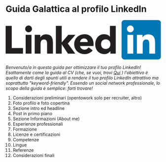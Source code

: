 # Guida Galattica al profilo LinkedIn

![LinkedIn_Logo_2013.png](./LinkedIn_Logo_2013.png)

_Benvenuto/a in questa guida per ottimizzare il tuo profilo LinkedIn! Esattamente come la guida al CV (che, se vuoi, trovi <a href="https://guidopenta.github.io/galactic-CV-guide/">Qui</a> ) l'obiettivo è quello di darti degli spunti utili a rendere il tuo profilo LinkedIn attrattivo ma soprattutto "keyword-friendly". Essendo un social network professionale, lo scopo della guida è semplice: farti trovare!_

1) Considerazioni preliminari (opentowork solo per recruiter, altro)
2) Foto profilo e foto copertina
3) Sezione intro ed headline
4) Post in primo piano
5) Sezione Informazioni (About me)
6) Esperienze professionali
7) Formazione
8) Licenze e certificazioni
9) Competenze
10) Lingue
11) Referenze
11) Considerazioni finali


